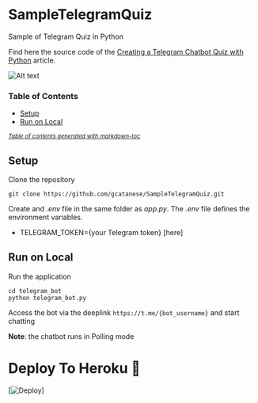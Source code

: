 # SampleTelegramQuiz
Sample of Telegram Quiz in Python

Find here the source code of the [Creating a Telegram Chatbot Quiz with Python](https://towardsdatascience.com/creating-a-telegram-chatbot-quiz-with-python-711a43c0c424) 
article.

![Alt text](splash.png?raw=true "World Capitals Quiz")

### Table of Contents 
  * [Setup](#setup)
  * [Run on Local](#run-on-local)

<small><i><a href='http://ecotrust-canada.github.io/markdown-toc/'>Table of contents generated with markdown-toc</a></i></small>


## Setup

Clone the repository

```
git clone https://github.com/gcatanese/SampleTelegramQuiz.git
```

Create and *.env* file in the same folder as *app.py*. The *.env* file defines the environment variables.  

* TELEGRAM_TOKEN={your Telegram token} [here]


## Run on Local
Run the application
```
cd telegram_bot
python telegram_bot.py
```
Access the bot via the deeplink `https://t.me/{bot_username}` and start chatting

**Note**: the chatbot runs in Polling mode

# Deploy To Heroku 🚀
[![Deploy](https://www.herokucdn.com/deploy/button.svg)]
